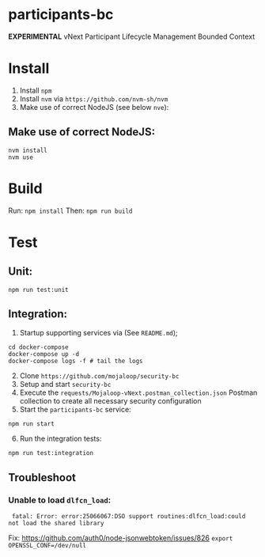 # participants-bc
**EXPERIMENTAL** vNext Participant Lifecycle Management Bounded Context

# Install
1. Install `npm`
2. Install `nvm` via `https://github.com/nvm-sh/nvm`
3. Make use of correct NodeJS (see below `nve`):

## Make use of correct NodeJS:
```shell
nvm install
nvm use
```

# Build
Run: `npm install`
Then: `npm run build`

# Test

## Unit: 
```shell
npm run test:unit  
```

## Integration:

1. Startup supporting services via (See `README.md`);
```shell
cd docker-compose
docker-compose up -d
docker-compose logs -f # tail the logs
```
2. Clone `https://github.com/mojaloop/security-bc`
3. Setup and start `security-bc`
4. Execute the `requests/Mojaloop-vNext.postman_collection.json` Postman collection to create all necessary security configuration
5. Start the `participants-bc` service:
```shell
npm run start
```
6. Run the integration tests:
```shell
npm run test:integration
```

## Troubleshoot

### Unable to load `dlfcn_load`:
```
 fatal: Error: error:25066067:DSO support routines:dlfcn_load:could not load the shared library
```
Fix: https://github.com/auth0/node-jsonwebtoken/issues/826
`export OPENSSL_CONF=/dev/null`

